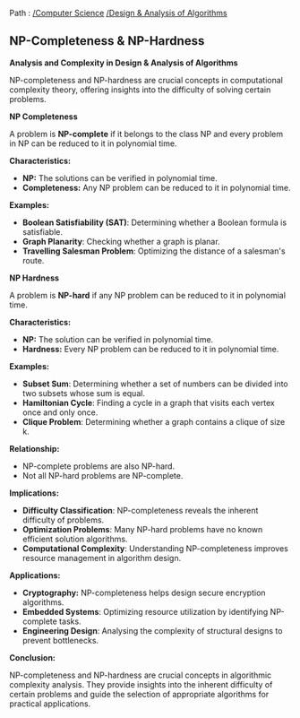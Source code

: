 Path : [/Computer Science](../../index.md) [/Design & Analysis of Algorithms](../index.md)
## NP-Completeness & NP-Hardness

**Analysis and Complexity in Design & Analysis of Algorithms**

NP-completeness and NP-hardness are crucial concepts in computational complexity theory, offering insights into the difficulty of solving certain problems.


**NP Completeness**

A problem is **NP-complete** if it belongs to the class NP and every problem in NP can be reduced to it in polynomial time.


**Characteristics:**

- **NP:** The solutions can be verified in polynomial time.
- **Completeness:** Any NP problem can be reduced to it in polynomial time.


**Examples:** 

- **Boolean Satisfiability (SAT)**: Determining whether a Boolean formula is satisfiable.
- **Graph Planarity**: Checking whether a graph is planar.
- **Travelling Salesman Problem**: Optimizing the distance of a salesman's route.


**NP Hardness**

A problem is **NP-hard** if any NP problem can be reduced to it in polynomial time.


**Characteristics:**

- **NP:** The solution can be verified in polynomial time.
- **Hardness:** Every NP problem can be reduced to it in polynomial time.


**Examples:**

- **Subset Sum**: Determining whether a set of numbers can be divided into two subsets whose sum is equal.
- **Hamiltonian Cycle**: Finding a cycle in a graph that visits each vertex once and only once. 
- **Clique Problem**: Determining whether a graph contains a clique of size k.


**Relationship:**

- NP-complete problems are also NP-hard.
- Not all NP-hard problems are NP-complete.


**Implications:**

- **Difficulty Classification**: NP-completeness reveals the inherent difficulty of problems.
- **Optimization Problems**: Many NP-hard problems have no known efficient solution algorithms.
- **Computational Complexity**: Understanding NP-completeness improves resource management in algorithm design.


**Applications:**

- **Cryptography:** NP-completeness helps design secure encryption algorithms.
- **Embedded Systems**: Optimizing resource utilization by identifying NP-complete tasks.
- **Engineering Design**: Analysing the complexity of structural designs to prevent bottlenecks.


**Conclusion:**

NP-completeness and NP-hardness are crucial concepts in algorithmic complexity analysis. They provide insights into the inherent difficulty of certain problems and guide the selection of appropriate algorithms for practical applications.
